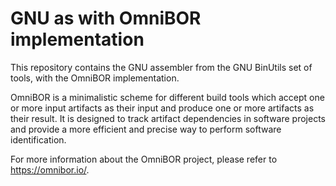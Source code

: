 # GNU as with OmniBOR implementation

This repository contains the GNU assembler from the GNU BinUtils set of tools, with the OmniBOR implementation.

OmniBOR is a minimalistic scheme for different build tools which accept one or more input artifacts as their input and produce one or more artifacts as their result.
It is designed to track artifact dependencies in software projects and provide a more efficient and precise way to perform software identification.

For more information about the OmniBOR project, please refer to https://omnibor.io/.
